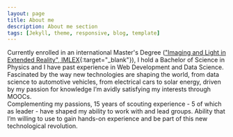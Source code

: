 ```yaml
---
layout: page
title: About me
description: About me section
tags: [Jekyll, theme, responsive, blog, template]
---
```


Currently enrolled in an international Master's Degree (["Imaging and Light in Extended Reality", IMLEX](https://imlex.org/){:target="_blank"}), I hold a Bachelor of Science in Physics and I have past experience in Web Development and Data Science. Fascinated by the way new technologies are shaping the world, from data science to automotive vehicles, from electrical cars to solar energy, driven by my passion for knowledge I’m avidly satisfying my interests through MOOCs.
<br/>
Complementing my passions, 15 years of scouting experience - 5 of which as leader - have shaped my ability to work with and lead groups. Ability that I’m willing to use to gain hands-on experience and be part of this new technological revolution.
